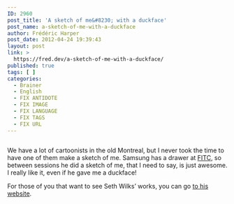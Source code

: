 ```yaml
---
ID: 2960
post_title: 'A sketch of me&#8230; with a duckface'
post_name: a-sketch-of-me-with-a-duckface
author: Frédéric Harper
post_date: 2012-04-24 19:39:43
layout: post
link: >
  https://fred.dev/a-sketch-of-me-with-a-duckface/
published: true
tags: [ ]
categories:
  - Brainer
  - English
  - FIX ANTIDOTE
  - FIX IMAGE
  - FIX LANGUAGE
  - FIX TAGS
  - FIX URL
---
```

<figure><img title="582805_278586808898724_100002422216764_580232_486958561_n" src="http://fred.dev/wp-content/uploads/2012/04/582805_278586808898724_100002422216764_580232_486958561_n.jpg" alt=""/></figure><p>We have a lot of cartoonists in the old Montreal, but I never took the time to have one of them make a sketch of me. Samsung has a drawer at <a href="https://www.fitc.ca" target="_blank" rel="noopener noreferrer">FITC</a>, so between sessions he did a sketch of me, that I need to say, is just awesome. I really like it, even if he gave me a duckface!</p><p>For those of you that want to see Seth Wilks’ works, you can go <a href="https://sethwilks.weebly.com/" target="_blank" rel="noopener noreferrer">to his website</a>.</p> 